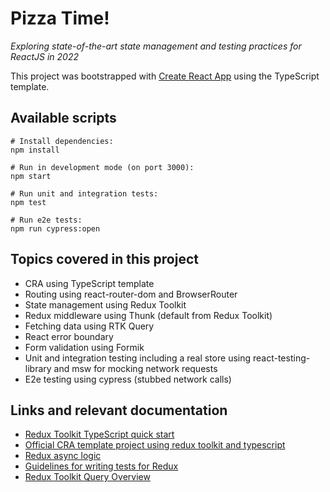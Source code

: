 # Pizza Time!

*Exploring state-of-the-art state management and testing practices for ReactJS in 2022*

This project was bootstrapped with [Create React App](https://github.com/facebook/create-react-app) using the TypeScript template.

## Available scripts

```shell
# Install dependencies:
npm install

# Run in development mode (on port 3000):
npm start

# Run unit and integration tests: 
npm test

# Run e2e tests:
npm run cypress:open
```

## Topics covered in this project

- CRA using TypeScript template
- Routing using react-router-dom and BrowserRouter
- State management using Redux Toolkit
- Redux middleware using Thunk (default from Redux Toolkit)
- Fetching data using RTK Query
- React error boundary
- Form validation using Formik
- Unit and integration testing including a real store using react-testing-library and msw for mocking network requests
- E2e testing using cypress (stubbed network calls)

## Links and relevant documentation
- [Redux Toolkit TypeScript quick start](https://redux-toolkit.js.org/tutorials/typescript)
- [Official CRA template project using redux toolkit and typescript](https://github.com/reduxjs/cra-template-redux-typescript)
- [Redux async logic](https://redux.js.org/tutorials/essentials/part-5-async-logic)
- [Guidelines for writing tests for Redux](https://redux.js.org/usage/writing-tests)
- [Redux Toolkit Query Overview](https://redux-toolkit.js.org/rtk-query/overview)